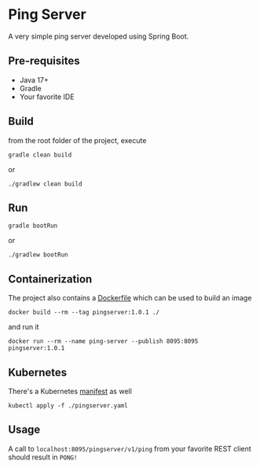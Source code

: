 # Ping Server

A very simple ping server developed using Spring Boot.

## Pre-requisites

- Java 17+
- Gradle
- Your favorite IDE

## Build

from the root folder of the project, execute

```console
gradle clean build
```

or

```console
./gradlew clean build
```

## Run

```console
gradle bootRun
```

or

```console
./gradlew bootRun
```

## Containerization

The project also contains a [Dockerfile](Dockerfile) which can be used to build an image

```console
docker build --rm --tag pingserver:1.0.1 ./
```

and run it

```console
docker run --rm --name ping-server --publish 8095:8095 pingserver:1.0.1
```

## Kubernetes

There's a Kubernetes [manifest](pingserver.yaml) as well

```console
kubectl apply -f ./pingserver.yaml
```

## Usage

A call to `localhost:8095/pingserver/v1/ping` from your favorite REST client should result in `PONG!`